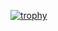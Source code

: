 [![trophy](https://github-profile-trophy.vercel.app/?username=MuRaKaMi5253161)](https://github.com/ryo-ma/github-profile-trophy)

<!--
**MuRaKaMi5253161/MuRaKaMi5253161** is a ✨ _special_ ✨ repository because its `README.md` (this file) appears on your GitHub profile.

Here are some ideas to get you started:

- 🔭 I’m currently working on ...
- 🌱 I’m currently learning ...
- 👯 I’m looking to collaborate on ...
- 🤔 I’m looking for help with ...
- 💬 Ask me about ...
- 📫 How to reach me: ...
- 😄 Pronouns: ...
- ⚡ Fun fact: ...
-->
